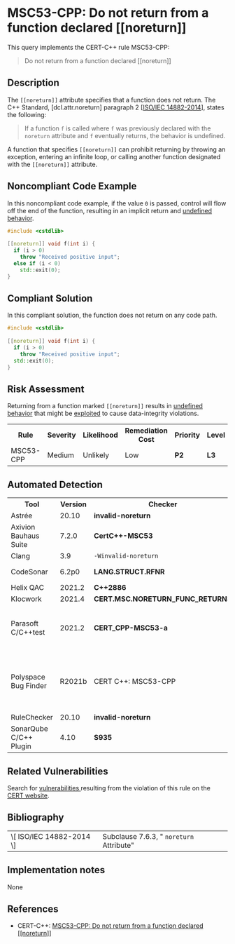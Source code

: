 # MSC53-CPP: Do not return from a function declared [[noreturn]]

This query implements the CERT-C++ rule MSC53-CPP:

> Do not return from a function declared [[noreturn]]


## Description

The `[[noreturn]]` attribute specifies that a function does not return. The C++ Standard, \[dcl.attr.noreturn\] paragraph 2 \[[ISO/IEC 14882-2014](https://wiki.sei.cmu.edu/confluence/display/cplusplus/AA.+Bibliography#AA.Bibliography-ISO%2FIEC14882-2014)\], states the following:

> If a function `f` is called where `f` was previously declared with the `noreturn` attribute and `f` eventually returns, the behavior is undefined.


A function that specifies `[[noreturn]]` can prohibit returning by throwing an exception, entering an infinite loop, or calling another function designated with the `[[noreturn]]` attribute.

## Noncompliant Code Example

In this noncompliant code example, if the value `0` is passed, control will flow off the end of the function, resulting in an implicit return and [undefined behavior](https://wiki.sei.cmu.edu/confluence/display/cplusplus/BB.+Definitions#BB.Definitions-undefinedbehavior).

```cpp
#include <cstdlib>
 
[[noreturn]] void f(int i) {
  if (i > 0)
    throw "Received positive input";
  else if (i < 0)
    std::exit(0);
}
```

## Compliant Solution

In this compliant solution, the function does not return on any code path.

```cpp
#include <cstdlib>
 
[[noreturn]] void f(int i) {
  if (i > 0)
    throw "Received positive input";
  std::exit(0);
}
```

## Risk Assessment

Returning from a function marked `[[noreturn]]` results in [undefined behavior](https://wiki.sei.cmu.edu/confluence/display/cplusplus/BB.+Definitions#BB.Definitions-undefinedbehavior) that might be [exploited](https://wiki.sei.cmu.edu/confluence/display/cplusplus/BB.+Definitions#BB.Definitions-exploit) to cause data-integrity violations.

<table> <tbody> <tr> <th> Rule </th> <th> Severity </th> <th> Likelihood </th> <th> Remediation Cost </th> <th> Priority </th> <th> Level </th> </tr> <tr> <td> MSC53-CPP </td> <td> Medium </td> <td> Unlikely </td> <td> Low </td> <td> <strong>P2</strong> </td> <td> <strong>L3</strong> </td> </tr> </tbody> </table>


## Automated Detection

<table> <tbody> <tr> <th> Tool </th> <th> Version </th> <th> Checker </th> <th> Description </th> </tr> <tr> <td> <a> Astrée </a> </td> <td> 20.10 </td> <td> <strong>invalid-noreturn</strong> </td> <td> Fully checked </td> </tr> <tr> <td> <a> Axivion Bauhaus Suite </a> </td> <td> 7.2.0 </td> <td> <strong>CertC++-MSC53</strong> </td> <td> </td> </tr> <tr> <td> <a> Clang </a> </td> <td> 3.9 </td> <td> <code>-Winvalid-noreturn</code> </td> <td> </td> </tr> <tr> <td> <a> CodeSonar </a> </td> <td> 6.2p0 </td> <td> <strong>LANG.STRUCT.RFNR</strong> </td> <td> Return from noreturn </td> </tr> <tr> <td> <a> Helix QAC </a> </td> <td> 2021.2 </td> <td> <strong>C++2886</strong> </td> <td> </td> </tr> <tr> <td> <a> Klocwork </a> </td> <td> 2021.4 </td> <td> <strong><a>CERT.MSC.NORETURN_FUNC_RETURNS</a></strong> </td> <td> </td> </tr> <tr> <td> <a> Parasoft C/C++test </a> </td> <td> 2021.2 </td> <td> <strong>CERT_CPP-MSC53-a</strong> </td> <td> Never return from functions that should not return </td> </tr> <tr> <td> <a> Polyspace Bug Finder </a> </td> <td> R2021b </td> <td> <a> CERT C++: MSC53-CPP </a> </td> <td> Checks for <code>\[\[noreturn\]\]</code> functions returning to caller (rule fully covered) </td> </tr> <tr> <td> <a> RuleChecker </a> </td> <td> 20.10 </td> <td> <strong>invalid-noreturn</strong> </td> <td> Fully checked </td> </tr> <tr> <td> <a> SonarQube C/C++ Plugin </a> </td> <td> 4.10 </td> <td> <strong><a>S935</a></strong> </td> <td> </td> </tr> </tbody> </table>


## Related Vulnerabilities

Search for [vulnerabilities ](https://wiki.sei.cmu.edu/confluence/display/cplusplus/BB.+Definitions#BB.Definitions-vulnerability)resulting from the violation of this rule on the [CERT website](https://www.kb.cert.org/vulnotes/bymetric?searchview&query=FIELD+KEYWORDS+contains+MSC53-CPP).

## Bibliography

<table> <tbody> <tr> <td> \[ <a> ISO/IEC 14882-2014 </a> \] </td> <td> Subclause 7.6.3, " <code>noreturn</code> Attribute" </td> </tr> </tbody> </table>


## Implementation notes

None

## References

* CERT-C++: [MSC53-CPP: Do not return from a function declared [[noreturn]]](https://wiki.sei.cmu.edu/confluence/pages/viewpage.action?pageId=88046682)
